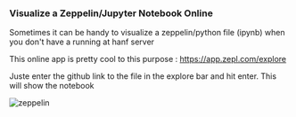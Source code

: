
### Visualize a Zeppelin/Jupyter Notebook Online

Sometimes it can be handy to visualize a zeppelin/python file (ipynb) when you don't have a running at hanf server 

This online app is pretty cool to this purpose : https://app.zepl.com/explore

Juste enter the github link to the file in the explore bar and hit enter.
This will show the notebook

![zeppelin](/doc/img/Zepplin%20App.png=100x20)
